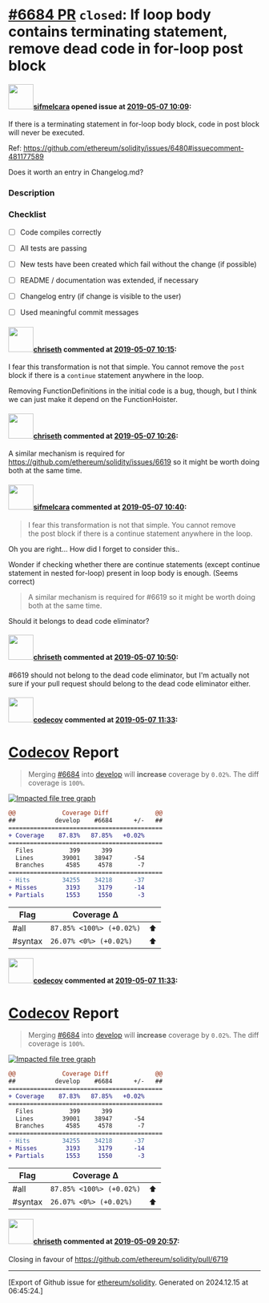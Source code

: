 # [\#6684 PR](https://github.com/ethereum/solidity/pull/6684) `closed`: If loop body contains terminating statement, remove dead code in for-loop post block

#### <img src="https://avatars.githubusercontent.com/u/10496191?v=4" width="50">[sifmelcara](https://github.com/sifmelcara) opened issue at [2019-05-07 10:09](https://github.com/ethereum/solidity/pull/6684):

If there is a terminating statement in for-loop body block, code in post block will never be executed.

Ref: https://github.com/ethereum/solidity/issues/6480#issuecomment-481177589

Does it worth an entry in Changelog.md?

<!--### Your checklist for this pull request

Please review the [guidelines for contributing](http://solidity.readthedocs.io/en/latest/contributing.html) to this repository.

Please also note that this project is released with a [Contributor Code of Conduct](CONDUCT.md). By participating in this project you agree to abide by its terms.
-->

### Description

<!--
Please explain the changes you made here.

Thank you for your help!
-->

### Checklist
- [ ] Code compiles correctly
- [ ] All tests are passing
- [ ] New tests have been created which fail without the change (if possible)
- [ ] README / documentation was extended, if necessary
- [ ] Changelog entry (if change is visible to the user)
- [ ] Used meaningful commit messages


#### <img src="https://avatars.githubusercontent.com/u/9073706?v=4" width="50">[chriseth](https://github.com/chriseth) commented at [2019-05-07 10:15](https://github.com/ethereum/solidity/pull/6684#issuecomment-490022146):

I fear this transformation is not that simple. You cannot remove the `post` block if there is a `continue` statement anywhere in the loop.

Removing FunctionDefinitions in the initial code is a bug, though, but I think we can just make it depend on the FunctionHoister.

#### <img src="https://avatars.githubusercontent.com/u/9073706?v=4" width="50">[chriseth](https://github.com/chriseth) commented at [2019-05-07 10:26](https://github.com/ethereum/solidity/pull/6684#issuecomment-490024948):

A similar mechanism is required for https://github.com/ethereum/solidity/issues/6619 so it might be worth doing both at the same time.

#### <img src="https://avatars.githubusercontent.com/u/10496191?v=4" width="50">[sifmelcara](https://github.com/sifmelcara) commented at [2019-05-07 10:40](https://github.com/ethereum/solidity/pull/6684#issuecomment-490028481):

> I fear this transformation is not that simple. You cannot remove the post block if there is a continue statement anywhere in the loop.

Oh you are right... How did I forget to consider this..

Wonder if checking whether there are continue statements (except continue statement in nested for-loop) present in loop body is enough. (Seems correct)

> A similar mechanism is required for #6619 so it might be worth doing both at the same time.

Should it belongs to dead code eliminator?

#### <img src="https://avatars.githubusercontent.com/u/9073706?v=4" width="50">[chriseth](https://github.com/chriseth) commented at [2019-05-07 10:50](https://github.com/ethereum/solidity/pull/6684#issuecomment-490030826):

#6619 should not belong to the dead code eliminator, but I'm actually not sure if your pull request should belong to the dead code eliminator either.

#### <img src="https://avatars.githubusercontent.com/in/254?v=4" width="50">[codecov](https://github.com/apps/codecov) commented at [2019-05-07 11:33](https://github.com/ethereum/solidity/pull/6684#issuecomment-490041945):

# [Codecov](https://codecov.io/gh/ethereum/solidity/pull/6684?src=pr&el=h1) Report
> Merging [#6684](https://codecov.io/gh/ethereum/solidity/pull/6684?src=pr&el=desc) into [develop](https://codecov.io/gh/ethereum/solidity/commit/e12da81899f8a7608af00c16a006b958129b0424?src=pr&el=desc) will **increase** coverage by `0.02%`.
> The diff coverage is `100%`.

[![Impacted file tree graph](https://codecov.io/gh/ethereum/solidity/pull/6684/graphs/tree.svg?width=650&token=87PGzVEwU0&height=150&src=pr)](https://codecov.io/gh/ethereum/solidity/pull/6684?src=pr&el=tree)

```diff
@@             Coverage Diff             @@
##           develop    #6684      +/-   ##
===========================================
+ Coverage    87.83%   87.85%   +0.02%     
===========================================
  Files          399      399              
  Lines        39001    38947      -54     
  Branches      4585     4578       -7     
===========================================
- Hits         34255    34218      -37     
+ Misses        3193     3179      -14     
+ Partials      1553     1550       -3
```

| Flag | Coverage Δ | |
|---|---|---|
| #all | `87.85% <100%> (+0.02%)` | :arrow_up: |
| #syntax | `26.07% <0%> (+0.02%)` | :arrow_up: |

#### <img src="https://avatars.githubusercontent.com/in/254?v=4" width="50">[codecov](https://github.com/apps/codecov) commented at [2019-05-07 11:33](https://github.com/ethereum/solidity/pull/6684#issuecomment-490041951):

# [Codecov](https://codecov.io/gh/ethereum/solidity/pull/6684?src=pr&el=h1) Report
> Merging [#6684](https://codecov.io/gh/ethereum/solidity/pull/6684?src=pr&el=desc) into [develop](https://codecov.io/gh/ethereum/solidity/commit/e12da81899f8a7608af00c16a006b958129b0424?src=pr&el=desc) will **increase** coverage by `0.02%`.
> The diff coverage is `100%`.

[![Impacted file tree graph](https://codecov.io/gh/ethereum/solidity/pull/6684/graphs/tree.svg?width=650&token=87PGzVEwU0&height=150&src=pr)](https://codecov.io/gh/ethereum/solidity/pull/6684?src=pr&el=tree)

```diff
@@             Coverage Diff             @@
##           develop    #6684      +/-   ##
===========================================
+ Coverage    87.83%   87.85%   +0.02%     
===========================================
  Files          399      399              
  Lines        39001    38947      -54     
  Branches      4585     4578       -7     
===========================================
- Hits         34255    34218      -37     
+ Misses        3193     3179      -14     
+ Partials      1553     1550       -3
```

| Flag | Coverage Δ | |
|---|---|---|
| #all | `87.85% <100%> (+0.02%)` | :arrow_up: |
| #syntax | `26.07% <0%> (+0.02%)` | :arrow_up: |

#### <img src="https://avatars.githubusercontent.com/u/9073706?v=4" width="50">[chriseth](https://github.com/chriseth) commented at [2019-05-09 20:57](https://github.com/ethereum/solidity/pull/6684#issuecomment-491063609):

Closing in favour of https://github.com/ethereum/solidity/pull/6719


-------------------------------------------------------------------------------



[Export of Github issue for [ethereum/solidity](https://github.com/ethereum/solidity). Generated on 2024.12.15 at 06:45:24.]
